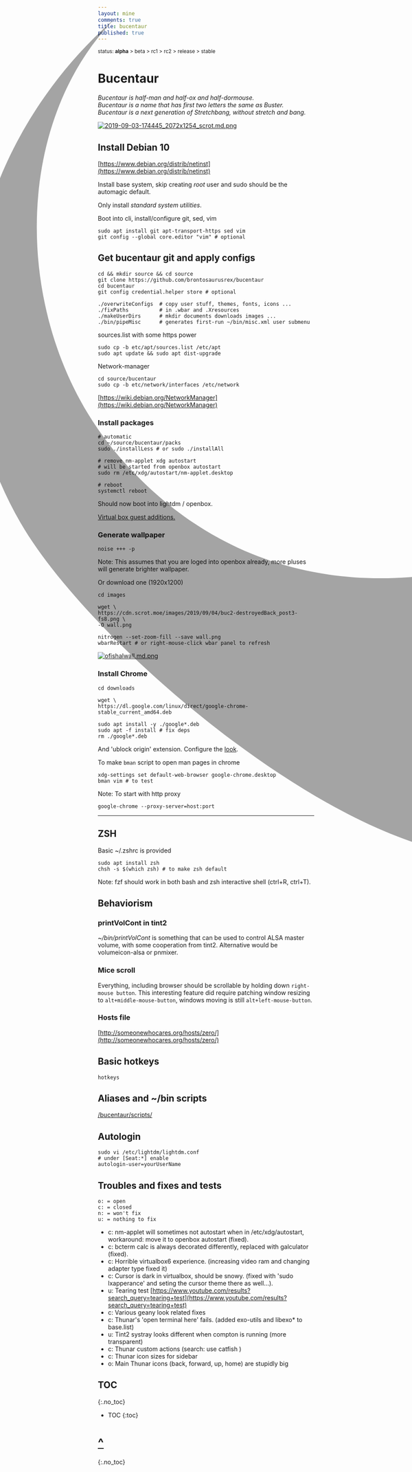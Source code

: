 ```yaml
---
layout: mine
comments: true
title: bucentaur
published: true
---
```

<img src="data:image/svg+xml;base64,PD94bWwgdmVyc2lvbj0iMS4wIiBlbmNvZGluZz0iVVRGLTgiIHN0YW5kYWxvbmU9Im5vIj8+Cjwh%0D%0ALS0gQ3JlYXRlZCB3aXRoIElua3NjYXBlIChodHRwOi8vd3d3Lmlua3NjYXBlLm9yZy8pIC0tPgoK%0D%0APHN2ZwogICB4bWxuczpkYz0iaHR0cDovL3B1cmwub3JnL2RjL2VsZW1lbnRzLzEuMS8iCiAgIHht%0D%0AbG5zOmNjPSJodHRwOi8vY3JlYXRpdmVjb21tb25zLm9yZy9ucyMiCiAgIHhtbG5zOnJkZj0iaHR0%0D%0AcDovL3d3dy53My5vcmcvMTk5OS8wMi8yMi1yZGYtc3ludGF4LW5zIyIKICAgeG1sbnM6c3ZnPSJo%0D%0AdHRwOi8vd3d3LnczLm9yZy8yMDAwL3N2ZyIKICAgeG1sbnM9Imh0dHA6Ly93d3cudzMub3JnLzIw%0D%0AMDAvc3ZnIgogICB4bWxuczpzb2RpcG9kaT0iaHR0cDovL3NvZGlwb2RpLnNvdXJjZWZvcmdlLm5l%0D%0AdC9EVEQvc29kaXBvZGktMC5kdGQiCiAgIHhtbG5zOmlua3NjYXBlPSJodHRwOi8vd3d3Lmlua3Nj%0D%0AYXBlLm9yZy9uYW1lc3BhY2VzL2lua3NjYXBlIgogICB3aWR0aD0iNzAwIgogICBoZWlnaHQ9Ijcw%0D%0AMCIKICAgdmlld0JveD0iMCAwIDE4NS4yMDgzNCAxODUuMjA4MzQiCiAgIHZlcnNpb249IjEuMSIK%0D%0AICAgaWQ9InN2ZzgiCiAgIGlua3NjYXBlOnZlcnNpb249IjAuOTIuNCAoNWRhNjg5YzMxMywgMjAx%0D%0AOS0wMS0xNCkiCiAgIHNvZGlwb2RpOmRvY25hbWU9ImJ1Y2VudGF1ckxvZ29maW5hbC5zdmciCiAg%0D%0AIGlua3NjYXBlOmV4cG9ydC1maWxlbmFtZT0iL2hvbWUvdGljaG8vZG93bmxvYWRzL2J1Y2VudGF1%0D%0AckxvZ29maW5hbC5wbmciCiAgIGlua3NjYXBlOmV4cG9ydC14ZHBpPSIxMDciCiAgIGlua3NjYXBl%0D%0AOmV4cG9ydC15ZHBpPSIxMDciPgogIDx0aXRsZQogICAgIGlkPSJ0aXRsZTQ0OTAiPjE5MjB4MTA4%0D%0AMDwvdGl0bGU+CiAgPGRlZnMKICAgICBpZD0iZGVmczIiIC8+CiAgPHNvZGlwb2RpOm5hbWVkdmll%0D%0AdwogICAgIGlkPSJiYXNlIgogICAgIHBhZ2Vjb2xvcj0iIzYzNjM2MyIKICAgICBib3JkZXJjb2xv%0D%0Acj0iIzY2NjY2NiIKICAgICBib3JkZXJvcGFjaXR5PSIxLjAiCiAgICAgaW5rc2NhcGU6cGFnZW9w%0D%0AYWNpdHk9IjAiCiAgICAgaW5rc2NhcGU6cGFnZXNoYWRvdz0iMiIKICAgICBpbmtzY2FwZTp6b29t%0D%0APSIwLjQ5NDk3NDc2IgogICAgIGlua3NjYXBlOmN4PSI0NTguOTA1NzUiCiAgICAgaW5rc2NhcGU6%0D%0AY3k9IjI0NC4xNjAwMSIKICAgICBpbmtzY2FwZTpkb2N1bWVudC11bml0cz0icHgiCiAgICAgaW5r%0D%0Ac2NhcGU6Y3VycmVudC1sYXllcj0ibGF5ZXIxIgogICAgIHNob3dncmlkPSJmYWxzZSIKICAgICBp%0D%0AbmtzY2FwZTpzaG93cGFnZXNoYWRvdz0iZmFsc2UiCiAgICAgaW5rc2NhcGU6cGFnZWNoZWNrZXJi%0D%0Ab2FyZD0idHJ1ZSIKICAgICB1bml0cz0icHgiCiAgICAgaW5rc2NhcGU6d2luZG93LXdpZHRoPSIx%0D%0AOTA4IgogICAgIGlua3NjYXBlOndpbmRvdy1oZWlnaHQ9IjEwODEiCiAgICAgaW5rc2NhcGU6d2lu%0D%0AZG93LXg9IjYiCiAgICAgaW5rc2NhcGU6d2luZG93LXk9IjQ2IgogICAgIGlua3NjYXBlOndpbmRv%0D%0Ady1tYXhpbWl6ZWQ9IjEiCiAgICAgc2hvd2d1aWRlcz0idHJ1ZSIKICAgICBpbmtzY2FwZTpndWlk%0D%0AZS1iYm94PSJ0cnVlIgogICAgIGd1aWRlY29sb3I9IiMwNTE1N2UiCiAgICAgZ3VpZGVvcGFjaXR5%0D%0APSIwLjEzMzMzMzMzIgogICAgIGZpdC1tYXJnaW4tdG9wPSIxIgogICAgIGZpdC1tYXJnaW4tbGVm%0D%0AdD0iMSIKICAgICBmaXQtbWFyZ2luLXJpZ2h0PSIxIgogICAgIGZpdC1tYXJnaW4tYm90dG9tPSIx%0D%0AIj4KICAgIDxzb2RpcG9kaTpndWlkZQogICAgICAgcG9zaXRpb249Ii0yMjguNzM0MzQsNDAzLjQ3%0D%0ANzYyIgogICAgICAgb3JpZW50YXRpb249IjEsMCIKICAgICAgIGlkPSJndWlkZTQ0ODMiCiAgICAg%0D%0AICBpbmtzY2FwZTpsb2NrZWQ9ImZhbHNlIgogICAgICAgaW5rc2NhcGU6bGFiZWw9IiIKICAgICAg%0D%0AIGlua3NjYXBlOmNvbG9yPSJyZ2IoNCwxMDIsMTYpIiAvPgogICAgPHNvZGlwb2RpOmd1aWRlCiAg%0D%0AICAgICBwb3NpdGlvbj0iNDMyLjc1NjEsLTY0LjI3NDk0MyIKICAgICAgIG9yaWVudGF0aW9uPSIx%0D%0ALDAiCiAgICAgICBpZD0iZ3VpZGU0NDg1IgogICAgICAgaW5rc2NhcGU6bG9ja2VkPSJmYWxzZSIK%0D%0AICAgICAgIGlua3NjYXBlOmxhYmVsPSIiCiAgICAgICBpbmtzY2FwZTpjb2xvcj0icmdiKDMsNzMs%0D%0AMTIpIiAvPgogICAgPHNvZGlwb2RpOmd1aWRlCiAgICAgICBwb3NpdGlvbj0iMzY1LjY3MzA5LC0y%0D%0AMjEuOTMzMDgiCiAgICAgICBvcmllbnRhdGlvbj0iMCwxIgogICAgICAgaWQ9Imd1aWRlNDQ4NyIK%0D%0AICAgICAgIGlua3NjYXBlOmxvY2tlZD0iZmFsc2UiCiAgICAgICBpbmtzY2FwZTpsYWJlbD0iMTky%0D%0AMHgxMDgwLCBIRFRWIDEwJSB0aXRsZSBzYWZlIgogICAgICAgaW5rc2NhcGU6Y29sb3I9InJnYigz%0D%0ALDczLDEyKSIgLz4KICAgIDxzb2RpcG9kaTpndWlkZQogICAgICAgcG9zaXRpb249IjM3Mi4wODc1%0D%0ANiw0MDMuNDc3NjIiCiAgICAgICBvcmllbnRhdGlvbj0iMCwxIgogICAgICAgaWQ9Imd1aWRlNDQ4%0D%0AOSIKICAgICAgIGlua3NjYXBlOmxvY2tlZD0iZmFsc2UiCiAgICAgICBpbmtzY2FwZTpsYWJlbD0i%0D%0AIgogICAgICAgaW5rc2NhcGU6Y29sb3I9InJnYigzLDczLDEyKSIgLz4KICA8L3NvZGlwb2RpOm5h%0D%0AbWVkdmlldz4KICA8bWV0YWRhdGEKICAgICBpZD0ibWV0YWRhdGE1Ij4KICAgIDxyZGY6UkRGPgog%0D%0AICAgICA8Y2M6V29yawogICAgICAgICByZGY6YWJvdXQ9IiI+CiAgICAgICAgPGRjOmZvcm1hdD5p%0D%0AbWFnZS9zdmcreG1sPC9kYzpmb3JtYXQ+CiAgICAgICAgPGRjOnR5cGUKICAgICAgICAgICByZGY6%0D%0AcmVzb3VyY2U9Imh0dHA6Ly9wdXJsLm9yZy9kYy9kY21pdHlwZS9TdGlsbEltYWdlIiAvPgogICAg%0D%0AICAgIDxkYzp0aXRsZT4xOTIweDEwODA8L2RjOnRpdGxlPgogICAgICAgIDxjYzpsaWNlbnNlCiAg%0D%0AICAgICAgICAgcmRmOnJlc291cmNlPSJodHRwOi8vYXJ0bGlicmUub3JnL2xpY2VuY2UvbGFsIiAv%0D%0APgogICAgICAgIDxkYzpwdWJsaXNoZXI+CiAgICAgICAgICA8Y2M6QWdlbnQ+CiAgICAgICAgICAg%0D%0AIDxkYzp0aXRsZT5icm9udG9zYXVydXNyZXg8L2RjOnRpdGxlPgogICAgICAgICAgPC9jYzpBZ2Vu%0D%0AdD4KICAgICAgICA8L2RjOnB1Ymxpc2hlcj4KICAgICAgPC9jYzpXb3JrPgogICAgICA8Y2M6TGlj%0D%0AZW5zZQogICAgICAgICByZGY6YWJvdXQ9Imh0dHA6Ly9hcnRsaWJyZS5vcmcvbGljZW5jZS9sYWwi%0D%0APgogICAgICAgIDxjYzpwZXJtaXRzCiAgICAgICAgICAgcmRmOnJlc291cmNlPSJodHRwOi8vY3Jl%0D%0AYXRpdmVjb21tb25zLm9yZy9ucyNSZXByb2R1Y3Rpb24iIC8+CiAgICAgICAgPGNjOnBlcm1pdHMK%0D%0AICAgICAgICAgICByZGY6cmVzb3VyY2U9Imh0dHA6Ly9jcmVhdGl2ZWNvbW1vbnMub3JnL25zI0Rp%0D%0Ac3RyaWJ1dGlvbiIgLz4KICAgICAgICA8Y2M6cGVybWl0cwogICAgICAgICAgIHJkZjpyZXNvdXJj%0D%0AZT0iaHR0cDovL2NyZWF0aXZlY29tbW9ucy5vcmcvbnMjRGVyaXZhdGl2ZVdvcmtzIiAvPgogICAg%0D%0AICAgIDxjYzpyZXF1aXJlcwogICAgICAgICAgIHJkZjpyZXNvdXJjZT0iaHR0cDovL2NyZWF0aXZl%0D%0AY29tbW9ucy5vcmcvbnMjU2hhcmVBbGlrZSIgLz4KICAgICAgICA8Y2M6cmVxdWlyZXMKICAgICAg%0D%0AICAgICByZGY6cmVzb3VyY2U9Imh0dHA6Ly9jcmVhdGl2ZWNvbW1vbnMub3JnL25zI05vdGljZSIg%0D%0ALz4KICAgICAgICA8Y2M6cmVxdWlyZXMKICAgICAgICAgICByZGY6cmVzb3VyY2U9Imh0dHA6Ly9j%0D%0AcmVhdGl2ZWNvbW1vbnMub3JnL25zI0F0dHJpYnV0aW9uIiAvPgogICAgICA8L2NjOkxpY2Vuc2U+%0D%0ACiAgICA8L3JkZjpSREY+CiAgPC9tZXRhZGF0YT4KICA8ZwogICAgIGlua3NjYXBlOmxhYmVsPSJM%0D%0AYXllciAxIgogICAgIGlua3NjYXBlOmdyb3VwbW9kZT0ibGF5ZXIiCiAgICAgaWQ9ImxheWVyMSIK%0D%0AICAgICB0cmFuc2Zvcm09InRyYW5zbGF0ZSgtNDkuODQzOTE2LC00Ny41MTY3MDUpIj4KICAgIDxw%0D%0AYXRoCiAgICAgICBzdHlsZT0iY29sb3I6IzAwMDAwMDtmb250LXN0eWxlOm5vcm1hbDtmb250LXZh%0D%0AcmlhbnQ6bm9ybWFsO2ZvbnQtd2VpZ2h0Om5vcm1hbDtmb250LXN0cmV0Y2g6bm9ybWFsO2ZvbnQt%0D%0Ac2l6ZTptZWRpdW07bGluZS1oZWlnaHQ6bm9ybWFsO2ZvbnQtZmFtaWx5OnNhbnMtc2VyaWY7Zm9u%0D%0AdC12YXJpYW50LWxpZ2F0dXJlczpub3JtYWw7Zm9udC12YXJpYW50LXBvc2l0aW9uOm5vcm1hbDtm%0D%0Ab250LXZhcmlhbnQtY2Fwczpub3JtYWw7Zm9udC12YXJpYW50LW51bWVyaWM6bm9ybWFsO2ZvbnQt%0D%0AdmFyaWFudC1hbHRlcm5hdGVzOm5vcm1hbDtmb250LWZlYXR1cmUtc2V0dGluZ3M6bm9ybWFsO3Rl%0D%0AeHQtaW5kZW50OjA7dGV4dC1hbGlnbjpzdGFydDt0ZXh0LWRlY29yYXRpb246bm9uZTt0ZXh0LWRl%0D%0AY29yYXRpb24tbGluZTpub25lO3RleHQtZGVjb3JhdGlvbi1zdHlsZTpzb2xpZDt0ZXh0LWRlY29y%0D%0AYXRpb24tY29sb3I6IzAwMDAwMDtsZXR0ZXItc3BhY2luZzpub3JtYWw7d29yZC1zcGFjaW5nOm5v%0D%0Acm1hbDt0ZXh0LXRyYW5zZm9ybTpub25lO3dyaXRpbmctbW9kZTpsci10YjtkaXJlY3Rpb246bHRy%0D%0AO3RleHQtb3JpZW50YXRpb246bWl4ZWQ7ZG9taW5hbnQtYmFzZWxpbmU6YXV0bztiYXNlbGluZS1z%0D%0AaGlmdDpiYXNlbGluZTt0ZXh0LWFuY2hvcjpzdGFydDt3aGl0ZS1zcGFjZTpub3JtYWw7c2hhcGUt%0D%0AcGFkZGluZzowO2NsaXAtcnVsZTpub256ZXJvO2Rpc3BsYXk6aW5saW5lO292ZXJmbG93OnZpc2li%0D%0AbGU7dmlzaWJpbGl0eTp2aXNpYmxlO29wYWNpdHk6MTtpc29sYXRpb246YXV0bzttaXgtYmxlbmQt%0D%0AbW9kZTpub3JtYWw7Y29sb3ItaW50ZXJwb2xhdGlvbjpzUkdCO2NvbG9yLWludGVycG9sYXRpb24t%0D%0AZmlsdGVyczpsaW5lYXJSR0I7c29saWQtY29sb3I6IzAwMDAwMDtzb2xpZC1vcGFjaXR5OjE7dmVj%0D%0AdG9yLWVmZmVjdDpub25lO2ZpbGw6IzAwMDAwMDtmaWxsLW9wYWNpdHk6MTtmaWxsLXJ1bGU6bm9u%0D%0AemVybztzdHJva2U6bm9uZTtzdHJva2Utd2lkdGg6MjIuNTcwMzM1Mzk7c3Ryb2tlLWxpbmVjYXA6%0D%0AYnV0dDtzdHJva2UtbGluZWpvaW46bWl0ZXI7c3Ryb2tlLW1pdGVybGltaXQ6NDtzdHJva2UtZGFz%0D%0AaGFycmF5Om5vbmU7c3Ryb2tlLWRhc2hvZmZzZXQ6MDtzdHJva2Utb3BhY2l0eToxO3BhaW50LW9y%0D%0AZGVyOm5vcm1hbDtjb2xvci1yZW5kZXJpbmc6YXV0bztpbWFnZS1yZW5kZXJpbmc6YXV0bztzaGFw%0D%0AZS1yZW5kZXJpbmc6YXV0bzt0ZXh0LXJlbmRlcmluZzphdXRvO2VuYWJsZS1iYWNrZ3JvdW5kOmFj%0D%0AY3VtdWxhdGUiCiAgICAgICBkPSJNIDg5Ljg4NTEzNiw1MS4yNjQyNjUgQyA1OC45MDMyMjUsNzgu%0D%0AMTk2Mzk4IDQ5LjM0NTc0OSwxMjIuODE1OTQgNjkuOTYzNDUyLDE1OC4zMTQyMyBjIDIwLjYxNzY5%0D%0AOSwzNS40OTgzIDExNC41Nzk3NzgsMTA4LjY1ODQ3IDEyMy41NDkyMzgsNDYuNDQ1OTEgNS4xMjE2%0D%0ANywtMzUuNTI0MSAzNy42NTAwMSwtNzIuMDU2MTcgMzEuNjIxMTMsLTExMi42NjI0NDcgdiAwIGMg%0D%0ANC40NTk3LDMwLjAzNzU2NyAtMjguNDg1NzMsNjcuMjM3OTA3IC01My4wNDU3MSw3NC4xMDgyNTcg%0D%0ALTMwLjY4NDQ4LDguNTgzNjEgLTU5Ljc5MDA3LDIuNzkxODQgLTgxLjM5MjYxNCwtMjIuMjQwODkg%0D%0AQyA2OC4xNTQ3MSwxMTcuODQ1MSA2Ny4yMjczNjIsNzQuMzExMDkxIDg5Ljg4NTEzNiw1MS4yNjQy%0D%0ANjUgWiIKICAgICAgIGlkPSJwYXRoMTQzMS03LTktNiIKICAgICAgIGlua3NjYXBlOmNvbm5lY3Rv%0D%0Aci1jdXJ2YXR1cmU9IjAiCiAgICAgICBzb2RpcG9kaTpub2RldHlwZXM9ImNzc2Njc3NjIiAvPgog%0D%0AIDwvZz4KPC9zdmc+Cg==" style="min-width:2032px; position: absolute; margin-left: -400px; margin-top: -110px; margin-bottom: -510px; opacity: 0.35; user-select: none; pointer-events: none;">

<small>status: **alpha** > beta > rc1 > rc2 > release > stable</small>

# Bucentaur

*Bucentaur is half-man and half-ox and half-dormouse.  
Bucentaur is a name that has first two letters the same as Buster.  
Bucentaur is a next generation of Stretchbang, without stretch and bang.*

[![2019-09-03-174445_2072x1254_scrot.md.png](https://cdn.scrot.moe/images/2019/09/03/2019-09-03-174445_2072x1254_scrot.md.png)](https://cdn.scrot.moe/images/2019/09/03/2019-09-03-174445_2072x1254_scrot.png)

## Install Debian 10

[https://www.debian.org/distrib/netinst](https://www.debian.org/distrib/netinst)

Install base system, skip creating *root* user and sudo should be the automagic default.  

Only install *standard system utilities*.

Boot into cli, install/configure git, sed, vim

    sudo apt install git apt-transport-https sed vim
    git config --global core.editor "vim" # optional

## Get bucentaur git and apply configs

    cd && mkdir source && cd source
    git clone https://github.com/brontosaurusrex/bucentaur
    cd bucentaur
    git config credential.helper store # optional
    
    ./overwriteConfigs  # copy user stuff, themes, fonts, icons ...
    ./fixPaths          # in .wbar and .Xresources
    ./makeUserDirs      # mkdir documents downloads images ...
    ./bin/pipeMisc      # generates first-run ~/bin/misc.xml user submenu

sources.list with some https power

    sudo cp -b etc/apt/sources.list /etc/apt
    sudo apt update && sudo apt dist-upgrade

Network-manager

    cd source/bucentaur
    sudo cp -b etc/network/interfaces /etc/network

[https://wiki.debian.org/NetworkManager](https://wiki.debian.org/NetworkManager)

### Install packages

    # automatic
    cd ~/source/bucentaur/packs
    sudo ./installLess # or sudo ./installAll
    
    # remove nm-applet xdg autostart
    # will be started from openbox autostart
    sudo rm /etc/xdg/autostart/nm-applet.desktop

    # reboot
    systemctl reboot

Should now boot into lightdm / openbox.

[Virtual box guest additions.](https://virtualboxes.org/doc/installing-guest-additions-on-debian/)

### Generate wallpaper

    noise +++ -p
    
Note: This assumes that you are loged into openbox already, more pluses will generate brighter wallpaper.

Or download one (1920x1200)

    cd images
    
    wget \
    https://cdn.scrot.moe/images/2019/09/04/buc2-destroyedBack_post3-fs8.png \
    -O wall.png
    
    nitrogen --set-zoom-fill --save wall.png
    wbarRestart # or right-mouse-click wbar panel to refresh
    
[![ofishalwall.md.png](https://cdn.scrot.moe/images/2019/09/09/ofishalwall.md.png)](https://cdn.scrot.moe/images/2019/09/09/ofishalwall.png)

### Install Chrome

    cd downloads
    
    wget \
    https://dl.google.com/linux/direct/google-chrome-stable_current_amd64.deb
    
    sudo apt install -y ./google*.deb
    sudo apt -f install # fix deps
    rm ./google*.deb
    
And 'ublock origin' extension. Configure the [look](https://cdn.scrot.moe/images/2019/09/09/chrome.png).

To make `bman` script to open man pages in chrome

    xdg-settings set default-web-browser google-chrome.desktop
    bman vim # to test

Note: To start with http proxy

    google-chrome --proxy-server=host:port
    
---
## ZSH

Basic ~/.zshrc is provided

    sudo apt install zsh
    chsh -s $(which zsh) # to make zsh default

Note: fzf should work in both bash and zsh interactive shell (ctrl+R, ctrl+T).

## Behaviorism

### printVolCont in tint2
*~/bin/printVolCont* is something that can be used to control ALSA master volume, with some cooperation from tint2. Alternative would be volumeicon-alsa or pnmixer.

### Mice scroll

Everything, including browser should be scrollable by holding down `right-mouse button`. This interesting feature did require patching window resizing to `alt+middle-mouse-button`, windows moving is still `alt+left-mouse-button`.

### Hosts file
[http://someonewhocares.org/hosts/zero/](http://someonewhocares.org/hosts/zero/)

## Basic hotkeys

    hotkeys

## Aliases and ~/bin scripts

[/bucentaur/scripts/](/bucentaur/scripts/)

## Autologin

    sudo vi /etc/lightdm/lightdm.conf
    # under [Seat:*] enable
    autologin-user=yourUserName
    
## Troubles and fixes and tests

    o: = open  
    c: = closed  
    n: = won't fix  
    u: = nothing to fix

- c: nm-applet will sometimes not autostart when in /etc/xdg/autostart, workaround: move it to openbox autostart (fixed).
- c: bcterm calc is always decorated differently, replaced with galculator (fixed).
- c: Horrible virtualbox6 experience. (increasing video ram and changing adapter type fixed it)
- c: Cursor is dark in virtualbox, should be snowy. (fixed with 'sudo lxapperance' and seting the cursor theme there as well...).
- u: Tearing test  [https://www.youtube.com/results?search_query=tearing+test](https://www.youtube.com/results?search_query=tearing+test)
- c: Various geany look related fixes
- c: Thunar's 'open terminal here' fails. (added exo-utils and libexo* to base.list)
- u: Tint2 systray looks different when compton is running (more transparent)
- c: Thunar custom actions (search: use catfish )
- c: Thunar icon sizes for sidebar
- o: Main Thunar icons (back, forward, up, home) are stupidly big

## TOC
{:.no_toc}

* TOC
{:toc}

# <a href="#">^</a>
{:.no_toc}
